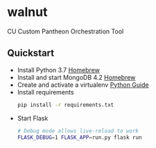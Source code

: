 # walnut

CU Custom Pantheon Orchestration Tool 

## Quickstart

* Install Python 3.7 [Homebrew](https://docs.python-guide.org/starting/install3/osx/)
* Install and start MongoDB 4.2 [Homebrew](https://docs.mongodb.com/manual/tutorial/install-mongodb-on-os-x/)
* Create and activate a virtualenv [Python Guide](https://docs.python-guide.org/dev/virtualenvs/#lower-level-virtualenv)
* Install requirements
  ```sh
  pip install -r requirements.txt
  ```
* Start Flask
  ```sh
  # Debug mode allows live-reload to work
  FLASK_DEBUG=1 FLASK_APP=run.py flask run
  ```
